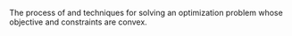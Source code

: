 The process of and techniques for solving an optimization problem whose objective and constraints are convex. 